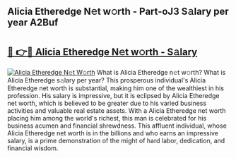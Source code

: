 ## Alicia Etheredge N𝚎t w𝚘rth - Part-oJ3 S𝚊lary per year A2Buf

# <h2><a href="http://gc1aby9.nevu.top/?p=Alicia+Etheredge">🔗 👉🔴 Alicia Etheredge N𝚎t w𝚘rth - S𝚊lary</a></h2>

[![Alicia Etheredge N𝚎t W𝚘rth](https://i.imgur.com/Oavwk0R.jpeg)](http://gc1aby9.nevu.top/?p=Alicia+Etheredge)
What is Alicia Etheredge n𝚎t w𝚘rth? What is Alicia Etheredge s𝚊lary per year?
This prosperous individual's Alicia Etheredge net worth is substantial, making him one of the wealthiest in his profession. His salary is impressive, but it is eclipsed by Alicia Etheredge net worth, which is believed to be greater due to his varied business activities and valuable real estate assets. With a Alicia Etheredge net worth placing him among the world's richest, this man is celebrated for his business acumen and financial shrewdness. This affluent individual, whose Alicia Etheredge net worth is in the billions and who earns an impressive salary, is a prime demonstration of the might of hard labor, dedication, and financial wisdom.
